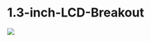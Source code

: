 # 1.3-inch-LCD-Breakout

<img src= "https://github.com/sbcshop/1.3-inch-LCD-Breakout/blob/main/images/1.3inchLCDBreakout.png" />

